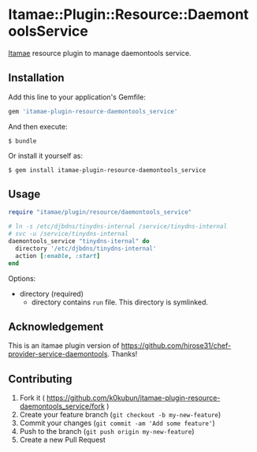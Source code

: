 # Itamae::Plugin::Resource::DaemontoolsService

[Itamae](https://github.com/itamae-kitchen/itamae) resource plugin to manage daemontools service.

## Installation

Add this line to your application's Gemfile:

```ruby
gem 'itamae-plugin-resource-daemontools_service'
```

And then execute:

    $ bundle

Or install it yourself as:

    $ gem install itamae-plugin-resource-daemontools_service

## Usage

```ruby
require "itamae/plugin/resource/daemontools_service"

# ln -s /etc/djbdns/tinydns-internal /service/tinydns-internal
# svc -u /service/tinydns-internal
daemontools_service "tinydns-iternal" do
  directory '/etc/djbdns/tinydns-internal'
  action [:enable, :start]
end
```

Options:

- directory (required)
    - directory contains `run` file. This directory is symlinked. 

## Acknowledgement

This is an itamae plugin version of https://github.com/hirose31/chef-provider-service-daemontools. Thanks!

## Contributing

1. Fork it ( https://github.com/k0kubun/itamae-plugin-resource-daemontools_service/fork )
2. Create your feature branch (`git checkout -b my-new-feature`)
3. Commit your changes (`git commit -am 'Add some feature'`)
4. Push to the branch (`git push origin my-new-feature`)
5. Create a new Pull Request
